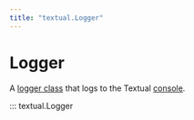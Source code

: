 ```yaml
---
title: "textual.Logger"
---
```



# Logger

A [logger class](/guide/devtools/#logging-handler) that logs to the Textual [console](/guide/devtools#console).

::: textual.Logger
